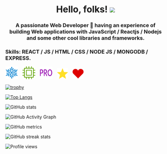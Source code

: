 <h1 align="center">
Hello, folks! <img src="https://raw.githubusercontent.com/MartinHeinz/MartinHeinz/master/wave.gif" width="30px">
</h1>

<h3 align="center">
  A passionate Web Developer 🚀 having an experience of building Web applications with JavaScript / Reactjs / Nodejs  and some other cool libraries and frameworks.
</h3>

### Skills: REACT / JS / HTML / CSS / NODE JS / MONGODB / EXPRESS.

<!--
**manju14m/manju14m** is a ✨ _special_ ✨ repository because its `README.md` (this file) appears on your GitHub profile.

Here are some ideas to get you started:

- 🔭 I’m currently working on ...
- 🌱 I’m currently learning FullStack Web Development
- 👯 I’m looking to collaborate on ...
- 💬 Ask me about ...
- 📫 How to reach me: ...
- 😄 Pronouns: ...
- ⚡ Fun fact: ...
-->


<!-- 
[<img src='https://cdn.jsdelivr.net/npm/simple-icons@3.0.1/icons/github.svg' alt='github' height='40'>](https://github.com/manju14m)   -->

<a href='https://archiveprogram.github.com/'><img src='https://raw.githubusercontent.com/acervenky/animated-github-badges/master/assets/acbadge.gif' width='40' height='40'></a> <a href='https://docs.github.com/en/developers'><img src='https://raw.githubusercontent.com/acervenky/animated-github-badges/master/assets/devbadge.gif' width='40' height='40'></a> <a href='https://github.com/pricing'><img src='https://raw.githubusercontent.com/acervenky/animated-github-badges/master/assets/pro.gif' width='40' height='40'></a> <a href='https://stars.github.com/'><img src='https://raw.githubusercontent.com/acervenky/animated-github-badges/master/assets/starbadge.gif' width='35' height='35'></a> <a href='https://docs.github.com/en/github/supporting-the-open-source-community-with-github-sponsors'><img src='https://raw.githubusercontent.com/acervenky/animated-github-badges/master/assets/sponsorbadge.gif' width='35' height='35'></a> 

[![trophy](https://github-profile-trophy.vercel.app/?username=manju14m)](https://github.com/ryo-ma/github-profile-trophy)

[![Top Langs](https://github-readme-stats.vercel.app/api/top-langs/?username=manju14m)](https://github.com/anuraghazra/github-readme-stats)

![GitHub stats](https://github-readme-stats.vercel.app/api?username=manju14m&show_icons=true)  

![GitHub Activity Graph](https://activity-graph.herokuapp.com/graph?username=manju14m)  

![GitHub metrics](https://metrics.lecoq.io/manju14m)  

![GitHub streak stats](https://github-readme-streak-stats.herokuapp.com/?user=manju14m)  

![Profile views](https://gpvc.arturio.dev/manju14m)  
